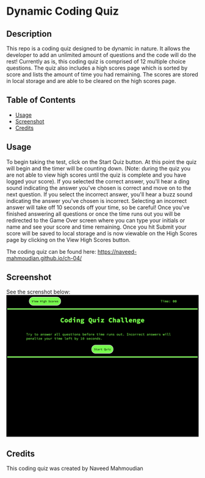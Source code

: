 # Dynamic Coding Quiz

## Description

This repo is a coding quiz designed to be dynamic in nature. It allows the developer to add an unlimited amount of questions and the code will do the rest! Currently as is, this coding quiz is comprised of 12 multiple choice questions. The quiz also includes a high scores page which is sorted by score and lists the amount of time you had remaining. The scores are stored in local storage and are able to be cleared on the high scores page.

## Table of Contents

- [Usage](#usage)
- [Screenshot](#screenshot)
- [Credits](#credits)

## Usage

To begin taking the test, click on the Start Quiz button. At this point the quiz will begin and the timer will be counting down. (Note: during the quiz you are not able to view high scores until the quiz is complete and you have logged your score). If you selected the correct answer, you'll hear a ding sound indicating the answer you've chosen is correct and move on to the next question. If you select the incorrect answer, you'll hear a buzz sound indicating the answer you've chosen is incorrect. Selecting an incorrect answer will take off 10 seconds off your time, so be careful! Once you've finished answering all questions or once the time runs out you will be redirected to the Game Over screen where you can type your initials or name and see your score and time remaining. Once you hit Submit your score will be saved to local storage and is now viewable on the High Scores page by clicking on the View High Scores button.

The coding quiz can be found here: https://naveed-mahmoudian.github.io/ch-04/

## Screenshot

See the screnshot below:
![Screenshot of Coding Quiz](/images/coding-quiz-screenshot.png)

## Credits

This coding quiz was created by Naveed Mahmoudian
